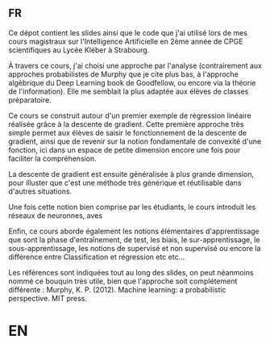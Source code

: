 ## **FR**

Ce dépot contient les slides ainsi que le code que j'ai utilisé lors de mes cours magistraux sur l'Intelligence Artificielle en 2ème année de CPGE scientifiques au Lycée Kléber à Strabourg.

À travers ce cours, j'ai choisi une approche par l'analyse (contrairement aux approches probabilistes de Murphy que je cite plus bas, à l'approche algèbrique du Deep Learning book de Goodfellow, ou encore via la théorie de l'information). Elle me semblait la plus adaptée aux élèves de classes préparatoire.

Ce cours se construit autour d'un premier exemple de régression linéaire réalisée grâce à la descente de gradient. Cette première approche très simple permet aux élèves de saisir le fonctionnement de la descente de gradient, ainsi que de revenir sur la notion fondamentale de convexité d'une fonction, ici dans un espace de petite dimension encore une fois pour faciliter la compréhension.

La descente de gradient est ensuite généralisée à plus grande dimension, pour illuster que c'est une méthode très générique et réutilisable dans d'autres situations. 

Une fois cette notion bien comprise par les étudiants, le cours introduit les réseaux de neuronnes, aves 

Enfin, ce cours aborde également les notions élémentaires d'apprentissage que sont la phase d'entraînement, de test, les biais, le sur-apprentissage, le sous-apprentissage, les notions de supervisé et non supervisé ou encore la différence entre Classification et régression etc etc...

Les références sont indiquées tout au long des slides, on peut néanmoins nommé ce bouquin très utile, bien que l'approche soit complétement différente : Murphy, K. P. (2012). Machine learning: a probabilistic perspective. MIT press.


# **EN**
